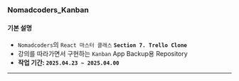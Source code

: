 ### Nomadcoders_Kanban

#### 기본 설명
- `Nomadcoders`의 `React 마스터 클래스` **`Section 7. Trello Clone`**
- 강의를 따라가면서 구현하는 `Kanban` App Backup용 Repository
- **작업 기간: `2025.04.23 ~ 2025.04.00`**

---
